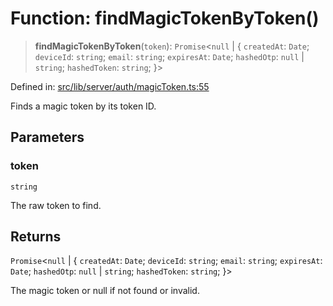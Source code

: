 # Function: findMagicTokenByToken()

> **findMagicTokenByToken**(`token`): `Promise`\<`null` \| \{ `createdAt`: `Date`; `deviceId`: `string`; `email`: `string`; `expiresAt`: `Date`; `hashedOtp`: `null` \| `string`; `hashedToken`: `string`; \}\>

Defined in: [src/lib/server/auth/magicToken.ts:55](https://github.com/andrewski04/SvelteKit-Template/blob/9ffac812183d006906d6dfaaa45d8940033328db/src/lib/server/auth/magicToken.ts#L55)

Finds a magic token by its token ID.

## Parameters

### token

`string`

The raw token to find.

## Returns

`Promise`\<`null` \| \{ `createdAt`: `Date`; `deviceId`: `string`; `email`: `string`; `expiresAt`: `Date`; `hashedOtp`: `null` \| `string`; `hashedToken`: `string`; \}\>

The magic token or null if not found or invalid.

